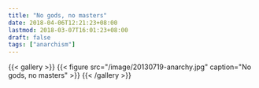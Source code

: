 ```yaml
---
title: "No gods, no masters"
date: 2018-04-06T12:21:23+08:00
lastmod: 2018-03-07T16:01:23+08:00
draft: false
tags: ["anarchism"]
---
```


{{< gallery >}}
  {{< figure src="/image/20130719-anarchy.jpg" caption="No gods, no masters" >}}
{{< /gallery >}}
<!--more-->